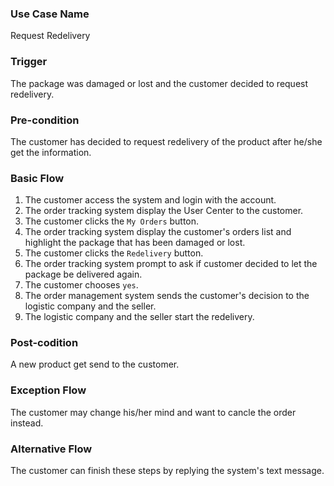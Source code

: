 ### Use Case Name
Request Redelivery

### Trigger
The package was damaged or lost and the customer decided to request redelivery.

### Pre-condition
The customer has decided to request redelivery of the product after he/she get the information.

### Basic Flow

1. The customer access the system and login with the account.
2. The order tracking system display the User Center to the customer.
3. The customer clicks the `My Orders` button.
4. The order tracking system display the customer's orders list and highlight the package that has been damaged or lost.
5. The customer clicks the `Redelivery` button.
6. The order tracking system prompt to ask if customer decided to let the package be delivered again.
7. The customer chooses `yes`.
8. The order management system sends the customer's decision to the logistic company and the seller.
9. The logistic company and the seller start the redelivery.

### Post-codition
A new product get send to the customer.

### Exception Flow
The customer may change his/her mind and want to cancle the order instead.


### Alternative Flow
The customer can finish these steps by replying the system's text message.